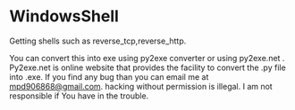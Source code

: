 # WindowsShell
Getting shells such as reverse_tcp,reverse_http.

You can convert this into exe using py2exe converter or using py2exe.net .
Py2exe.net is online website that provides the facility to convert the .py file into .exe.
If you find any bug than you can email me at mpd906868@gmail.com.
hacking without permission is illegal.
I am not responsible if You have in the trouble.
